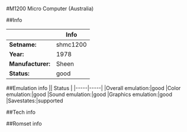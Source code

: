#M1200 Micro Computer (Australia)

##Info

||Info|
|-----|-----|
|**Setname:**|shmc1200
|**Year:**|1978
|**Manufacturer:**|Sheen
|**Status:**|good

##Emulation info
|| Status |
|-----|-----|
|Overall emulation:|good
|Color emulation:|good
|Sound emulation:|good
|Graphics emulation:|good
|Savestates:|supported

##Tech info

##Romset info

<!--- START OF EDITED COMMENT DO NOT TOUCH TEXT ABOVE-->

